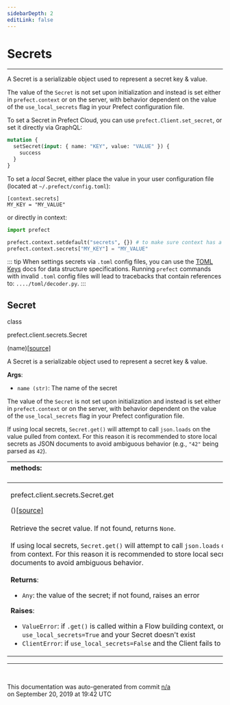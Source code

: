 ```yaml
---
sidebarDepth: 2
editLink: false
---
```

# Secrets
---
A Secret is a serializable object used to represent a secret key & value.

The value of the `Secret` is not set upon initialization and instead is set
either in `prefect.context` or on the server, with behavior dependent on the value
of the `use_local_secrets` flag in your Prefect configuration file.

To set a Secret in Prefect Cloud, you can use `prefect.Client.set_secret`, or set it directly via GraphQL:

```graphql
mutation {
  setSecret(input: { name: "KEY", value: "VALUE" }) {
    success
  }
}
```

To set a _local_ Secret, either place the value in your user configuration file (located at `~/.prefect/config.toml`):

```
[context.secrets]
MY_KEY = "MY_VALUE"
```

or directly in context:

```python
import prefect

prefect.context.setdefault("secrets", {}) # to make sure context has a secrets attribute
prefect.context.secrets["MY_KEY"] = "MY_VALUE"
```

::: tip
When settings secrets via `.toml` config files, you can use the [TOML Keys](https://github.com/toml-lang/toml#keys) docs for data structure specifications. Running `prefect` commands with invalid `.toml` config files will lead to tracebacks that contain references to: `..../toml/decoder.py`.
:::
 ## Secret
 <div class='class-sig' id='prefect-client-secrets-secret'><p class="prefect-sig">class </p><p class="prefect-class">prefect.client.secrets.Secret</p>(name)<span class="source"><a href="https://github.com/PrefectHQ/prefect/blob/master/src/prefect/client/secrets.py#L49">[source]</a></span></div>

A Secret is a serializable object used to represent a secret key & value.

**Args**:     <ul class="args"><li class="args">`name (str)`: The name of the secret</li></ul>The value of the `Secret` is not set upon initialization and instead is set either in `prefect.context` or on the server, with behavior dependent on the value of the `use_local_secrets` flag in your Prefect configuration file.

If using local secrets, `Secret.get()` will attempt to call `json.loads` on the value pulled from context.  For this reason it is recommended to store local secrets as JSON documents to avoid ambiguous behavior (e.g., `"42"` being parsed as `42`).

|methods: &nbsp;&nbsp;&nbsp;&nbsp;&nbsp;&nbsp;&nbsp;&nbsp;&nbsp;&nbsp;&nbsp;&nbsp;&nbsp;&nbsp;&nbsp;&nbsp;&nbsp;&nbsp;&nbsp;&nbsp;&nbsp;&nbsp;&nbsp;&nbsp;&nbsp;&nbsp;&nbsp;&nbsp;&nbsp;&nbsp;&nbsp;&nbsp;&nbsp;&nbsp;&nbsp;&nbsp;&nbsp;&nbsp;&nbsp;&nbsp;&nbsp;&nbsp;&nbsp;&nbsp;&nbsp;&nbsp;&nbsp;&nbsp;&nbsp;&nbsp;&nbsp;&nbsp;&nbsp;&nbsp;&nbsp;&nbsp;&nbsp;&nbsp;&nbsp;&nbsp;&nbsp;&nbsp;&nbsp;&nbsp;&nbsp;&nbsp;&nbsp;&nbsp;&nbsp;&nbsp;&nbsp;&nbsp;&nbsp;&nbsp;&nbsp;&nbsp;&nbsp;&nbsp;&nbsp;&nbsp;&nbsp;&nbsp;&nbsp;&nbsp;&nbsp;&nbsp;&nbsp;&nbsp;&nbsp;&nbsp;&nbsp;&nbsp;&nbsp;&nbsp;&nbsp;&nbsp;&nbsp;&nbsp;&nbsp;&nbsp;&nbsp;&nbsp;&nbsp;&nbsp;&nbsp;&nbsp;&nbsp;&nbsp;&nbsp;&nbsp;&nbsp;&nbsp;&nbsp;&nbsp;&nbsp;&nbsp;&nbsp;&nbsp;&nbsp;&nbsp;&nbsp;&nbsp;&nbsp;&nbsp;&nbsp;&nbsp;&nbsp;&nbsp;&nbsp;&nbsp;&nbsp;&nbsp;&nbsp;&nbsp;&nbsp;&nbsp;&nbsp;&nbsp;&nbsp;&nbsp;&nbsp;&nbsp;&nbsp;&nbsp;&nbsp;&nbsp;&nbsp;&nbsp;&nbsp;&nbsp;|
|:----|
 | <div class='method-sig' id='prefect-client-secrets-secret-get'><p class="prefect-class">prefect.client.secrets.Secret.get</p>()<span class="source"><a href="https://github.com/PrefectHQ/prefect/blob/master/src/prefect/client/secrets.py#L68">[source]</a></span></div>
<p class="methods">Retrieve the secret value.  If not found, returns `None`.<br><br>If using local secrets, `Secret.get()` will attempt to call `json.loads` on the value pulled from context.  For this reason it is recommended to store local secrets as JSON documents to avoid ambiguous behavior.<br><br>**Returns**:     <ul class="args"><li class="args">`Any`: the value of the secret; if not found, raises an error</li></ul>**Raises**:     <ul class="args"><li class="args">`ValueError`: if `.get()` is called within a Flow building context, or if `use_local_secrets=True`         and your Secret doesn't exist     </li><li class="args">`ClientError`: if `use_local_secrets=False` and the Client fails to retrieve your secret</li></ul></p>|

---
<br>


<p class="auto-gen">This documentation was auto-generated from commit <a href='https://github.com/PrefectHQ/prefect/commit/n/a'>n/a</a> </br>on September 20, 2019 at 19:42 UTC</p>